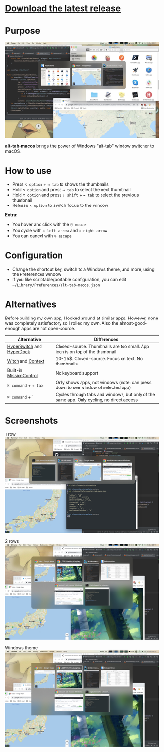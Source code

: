 # [Download the latest release](https://github.com/lwouis/alt-tab-macos/releases/latest)

# Purpose

[![Screenshot](docs/img/alt-tab-macos/frontpage.jpg)](docs/img/alt-tab-macos/frontpage.jpg)

**alt-tab-macos** brings the power of Windows "alt-tab" window switcher to macOS.

# How to use

* Press `⌥ option` + `⇥ tab` to shows the thumbnails
* Hold `⌥ option` and press `⇥ tab` to select the next thumbnail
* Hold `⌥ option` and press `⇧ shift` + `⇥ tab` to select the previous thumbnail
* Release `⌥ option` to switch focus to the window

**Extra:**

* You hover and click with the `🖱️ mouse`
* You cycle with `⇦ left arrow` and `⇨ right arrow`
* You can cancel with `⎋ escape`

# Configuration

* Change the shortcut key, switch to a Windows theme, and more, using the Preferences window
* If you like scriptable/portable configuration, you can edit `~/Library/Preferences/alt-tab-macos.json`

# Alternatives

Before building my own app, I looked around at similar apps. However, none was completely satisfactory so I rolled my own. Also the almost-good-enough apps are not open-source.

| Alternative                                                                                 | Differences                                                                                                  |
|---------------------------------------------------------------------------------------------|--------------------------------------------------------------------------------------------------------------|
| [HyperSwitch](https://bahoom.com/hyperswitch) and [HyperDock](https://bahoom.com/hyperdock) | Closed-source. Thumbnails are too small. App icon is on top of the thumbnail                        |
| [Witch](https://manytricks.com/witch/) and [Context](https://contexts.co/)                  | 10-15$. Closed-source. Focus on text. No thumbnails                                                                         |
| Built-in [MissionControl](https://en.wikipedia.org/wiki/Mission_Control_\(macOS\))          | No keyboard support                                                                                          |
| `⌘ command` + `⇥ tab`                                                                     | Only shows apps, not windows (note: can press down to see window of selected app)                            |
| `⌘ command` + `` ` ``                                                                      | Cycles through tabs and windows, but only of the same app. Only cycling, no direct access                    |
  
# Screenshots

1 row
[![Screenshot](docs/img/alt-tab-macos/1-row.jpg)](docs/img/alt-tab-macos/1-row.jpg)

2 rows
[![Screenshot](docs/img/alt-tab-macos/2-rows.jpg)](docs/img/alt-tab-macos/2-rows.jpg)

Windows theme
[![Screenshot](docs/img/alt-tab-macos/windows-theme.jpg)](docs/img/alt-tab-macos/windows-theme.jpg)
